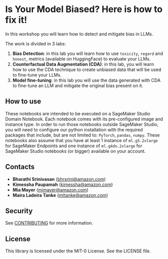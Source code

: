 # Is Your Model Biased? Here is how to fix it!

In this workshop you will learn how to detect and mitigate bias in LLMs.

The work is divided in 3 labs:
1. **Bias Detection**: in this lab you will learn how to use `toxicity`, `regard` and `honest`, metrics (available on HuggingFace) to evaluate your LLMs. 
2. **Counterfactual Data Augmentation (CDA)**: in this lab, you will learn how to use the CDA technique to create unbiased data that will be used to fine-tune your LLMs.
3. **Model fine-tuning**: in this lab you will use the data generated with CDA to fine-tune an LLM and mitigate the original bias present on it.

## How to use
These notebooks are intended to be executed on a SageMaker Studio Domain Notebook. Each notebook comes with its pre-configured image and instance type. In order to run those notebooks outside SageMaker Studio, you will need to configure our python installation with the required packages that include, but are not limited to: `PyTorch`, `pandas`, `numpy`.
These notebooks also assume that you have at least 1 instance of `ml.g5.2xlarge` for SageMaker Endpoints and one instance of `ml.g4dn.2xlarge` for SageMaker Studio notebooks (or bigger) available on your account.

## Contacts
* **Bharathi Srinivasan** (bhrsrini@amazon.com)
* **Kimessha Paupamah** (kimessha@amazon.com)
* **Mia Mayer** (mimayer@amazon.com)
* **Maira Ladeira Tanke** (mttanke@amazon.com)

## Security

See [CONTRIBUTING](CONTRIBUTING.md#security-issue-notifications) for more information.

## License

This library is licensed under the MIT-0 License. See the LICENSE file.

